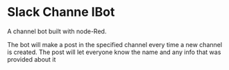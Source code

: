 # Slack Channe lBot
A channel bot built with node-Red. 

The bot will make a post in the specified channel every time a new channel is created. The post will let everyone know the name and any info that was provided about it
